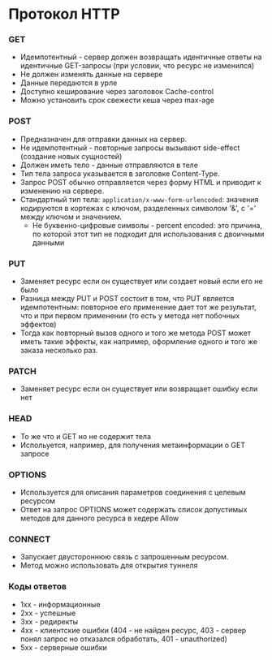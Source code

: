 # Протокол HTTP

### GET
+ Идемпотентный - сервер должен возвращать идентичные ответы на идентичные GET-запросы (при условии, что ресурс не изменился)
+ Не должен изменять данные на сервере
+ Данные передаются в урле
+ Доступно кеширование через заголовок Cache-control
+ Можно установить срок свежести кеша через max-age

### POST
+ Предназначен для отправки данных на сервер.
+ Не идемпотентный - повторные запросы вызывают side-effect (создание новых сущностей)
+ Должен иметь тело - данные отправляются в теле
+ Тип тела запроса указывается в заголовке Content-Type.
+ Запрос POST обычно отправляется через форму HTML и приводит к изменению на сервере. 
+ Стандартный тип тела: 
    ```application/x-www-form-urlencoded```: значения кодируются в кортежах с ключом, разделенных символом '&', с '=' между ключом и значением. 
    + Не буквенно-цифровые символы - percent encoded: это причина, по которой этот тип не подходит для использования с двоичными данными

### PUT
+ Заменяет ресурс если он существует или создает новый если его не было
+ Разница между PUT и POST состоит в том, что PUT является идемпотентным: 
повторное его применение дает тот же результат, что и при первом применении (то есть у метода нет побочных эффектов)
+ Тогда как повторный вызов одного и того же метода POST может иметь такие эффекты, 
как например, оформление одного и того же заказа несколько раз.

### PATCH
+ Заменяет ресурс если он существует или возвращает ошибку если нет

### HEAD
+ То же что и GET но не содержит тела
+ Испольуется, например, для получения метаинформации о GET запросе

### OPTIONS
+ Используется для описания параметров соединения с целевым ресурсом
+ Ответ на запрос OPTIONS может содержать список допустимых методов для данного ресурса в хедере Allow

### CONNECT
+ Запускает двустороннюю связь с запрошенным ресурсом. 
+ Метод можно использовать для открытия туннеля

### Коды ответов
+ 1хх - информационные
+ 2хх - успешные
+ 3хх - редиректы
+ 4хх - клиентские ошибки (404 - не найден ресурс, 403 - сервер понял запрос но отказался обработать, 401 - unauthorized)
+ 5хх - серверные ошибки